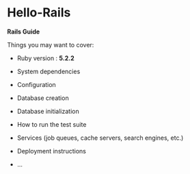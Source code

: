 # Hello-Rails

**Rails Guide**

Things you may want to cover:

* Ruby version : **5.2.2**

* System dependencies

* Configuration

* Database creation

* Database initialization

* How to run the test suite

* Services (job queues, cache servers, search engines, etc.)

* Deployment instructions

* ...

